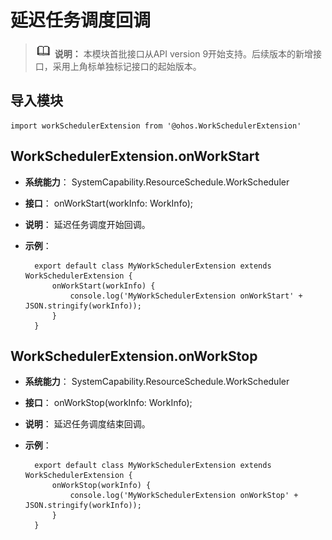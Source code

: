 # 延迟任务调度回调

> ![icon-note.gif](public_sys-resources/icon-note.gif) **说明：**
> 本模块首批接口从API version 9开始支持。后续版本的新增接口，采用上角标单独标记接口的起始版本。


## 导入模块

```
import workSchedulerExtension from '@ohos.WorkSchedulerExtension'
```

## WorkSchedulerExtension.onWorkStart
- **系统能力**：
SystemCapability.ResourceSchedule.WorkScheduler

- **接口**：
onWorkStart(workInfo: WorkInfo);

- **说明**：
延迟任务调度开始回调。

- **示例**：

  ```
    export default class MyWorkSchedulerExtension extends WorkSchedulerExtension {
        onWorkStart(workInfo) {
            console.log('MyWorkSchedulerExtension onWorkStart' + JSON.stringify(workInfo));
        }
    }
  ```

## WorkSchedulerExtension.onWorkStop
- **系统能力**：
SystemCapability.ResourceSchedule.WorkScheduler

- **接口**：
onWorkStop(workInfo: WorkInfo);

- **说明**：
延迟任务调度结束回调。

- **示例**：

  ```
    export default class MyWorkSchedulerExtension extends WorkSchedulerExtension {
        onWorkStop(workInfo) {
            console.log('MyWorkSchedulerExtension onWorkStop' + JSON.stringify(workInfo));
        }
    }
  ```